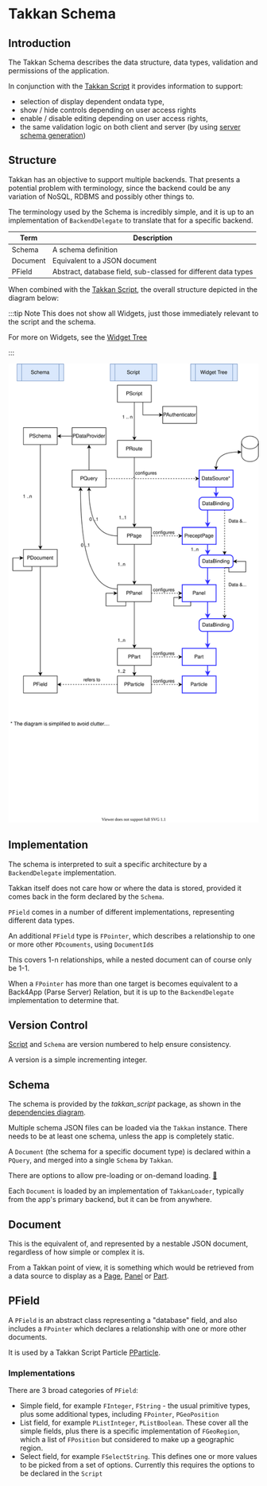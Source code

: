 # Takkan Schema

## Introduction

The Takkan Schema describes the data structure, data types, validation and permissions of the application.  

In conjunction with the [Takkan Script](takkan-script.md) it provides information to support:

- selection of display dependent ondata type,
- show / hide controls depending on user access rights
- enable / disable editing depending on user access rights,
- the same validation logic on both client and server (by using [server schema generation](server-side.md))

## Structure

Takkan has an objective to support multiple backends.  That presents a potential problem with terminology, since the backend could be any variation of NoSQL, RDBMS and possibly other things to.

The terminology used by the Schema is incredibly simple, and it is up to an implementation of `BackendDelegate` to translate that for a specific backend.


| Term      | Description                                                    |
|-----------|----------------------------------------------------------------|
| Schema   | A schema definition                                            |
| Document | Equivalent to a JSON document                                  |
| PField    | Abstract, database field, sub-classed for different data types |                                                                                                  | Field     | Field |


When combined with the [Takkan Script](takkan-script.md), the overall structure depicted in the diagram below:

:::tip Note
This does not show all Widgets, just those immediately relevant to the script and the schema.

For more on Widgets, see the [Widget Tree](./widget-tree.md)

::: 


![overview diagram](../images/takkan-overview.svg)

## Implementation

The schema is interpreted to suit a specific architecture by a `BackendDelegate` implementation.

Takkan itself does not care how or where the data is stored, provided it comes back in the form declared by the `Schema`.

`PField` comes in a number of different implementations, representing different data types.

An additional `PField` type is `FPointer`, which describes a relationship to one or more other `PDcouments`, using `DocumentId`s
 
This covers 1-n relationships, while a nested document can of course only be 1-1.

When a `FPointer` has more than one target is becomes equivalent to a Back4App (Parse Server) Relation, but it is up to the `BackendDelegate` implementation to determine that.


## Version Control

[Script](takkan-script.md) and `Schema` are version numbered to help ensure consistency.

A version is a simple incrementing integer.

## Schema

The schema is provided by the *takkan_script* package, as shown in the [dependencies diagram](./installation.md#dependencies).

Multiple schema JSON files can be loaded via the `Takkan` instance. There needs to be at least one schema, unless the app is completely static.

A `Document` (the schema for a specific document type) is declared within a `PQuery`, and merged into a single `Schema` by `Takkan`.

There are options to allow pre-loading or on-demand loading. [:thinking:](https://gitlab.com/takkan/precept-client/-/issues/25)

Each `Document` is loaded by an implementation of `TakkanLoader`, typically from the app's primary backend, but it can be from anywhere.


## Document

This is the equivalent of, and represented by a nestable JSON document, regardless of how simple or complex it is.  

From a Takkan point of view, it is something which would be retrieved from a data source to display as a [Page](takkan-script.md#page), [Panel](takkan-script.md#panel) or [Part](takkan-script.md#part).


## PField

A `PField` is an abstract class representing a "database" field, and also includes a `FPointer` which declares a relationship with one or more other documents.
 
It is used by a Takkan Script Particle [PParticle](takkan-script.md#particle).


### Implementations

There are 3 broad categories of `PField`:

- Simple field, for example `FInteger`, `FString` - the usual primitive types, plus some additional types, including `FPointer`, `PGeoPosition`
- List field, for example `PListInteger`, `PListBoolean`.  These cover all the simple fields, plus there is a specific implementation of `FGeoRegion`, which a list of `FPosition` but considered to make up a geographic region.
- Select field, for example `FSelectString`.  This defines one or more values to be picked from a set of options.  Currently this requires the options to be declared in the `Script`


